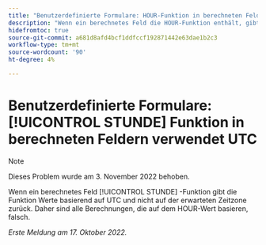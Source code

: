 ```yaml
---
title: "Benutzerdefinierte Formulare: HOUR-Funktion in berechneten Feldern verwendet UTC"
description: "Wenn ein berechnetes Feld die HOUR-Funktion enthält, gibt die Funktion Werte basierend auf UTC und nicht auf der erwarteten Zeitzone zurück. Daher sind alle Berechnungen, die auf dem HOUR-Wert basieren, falsch."
hidefromtoc: true
source-git-commit: a681d8afd4bcf1ddfccf192871442e63dae1b2c3
workflow-type: tm+mt
source-wordcount: '90'
ht-degree: 4%

---
```



# Benutzerdefinierte Formulare: [!UICONTROL STUNDE] Funktion in berechneten Feldern verwendet UTC

>[!NOTE]
>
>Dieses Problem wurde am 3. November 2022 behoben.

Wenn ein berechnetes Feld [!UICONTROL STUNDE] -Funktion gibt die Funktion Werte basierend auf UTC und nicht auf der erwarteten Zeitzone zurück. Daher sind alle Berechnungen, die auf dem HOUR-Wert basieren, falsch.

_Erste Meldung am 17. Oktober 2022._

